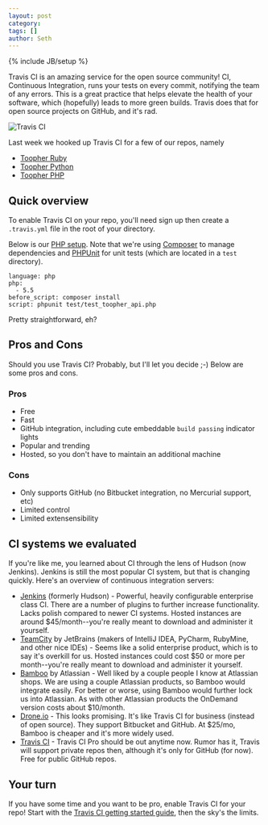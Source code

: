 ```yaml
---
layout: post
category: 
tags: []
author: Seth
---
```

{% include JB/setup %}

Travis CI is an amazing service for the open source community! CI, Continuous Integration, runs your tests on every commit, notifying
the team of any errors. This is a great practice that helps elevate the
health of your software, which (hopefully) leads to more green builds.
Travis does that for open source projects on GitHub, and it's rad.

![Travis CI](http://travisci.com/images/travis-logo.png)

Last week we hooked up Travis CI for a few of our repos, namely

 - [Toopher Ruby](https://github.com/toopher/toopher-ruby)
 - [Toopher Python](https://github.com/toopher/toopher-python)
 - [Toopher PHP](https://github.com/toopher/toopher-php)

## Quick overview

To enable Travis CI on your repo, you'll need sign up then create a `.travis.yml` file in
the root of your directory. 

Below is our [PHP setup](https://github.com/toopher/toopher-php/blob/master/.travis.yml). Note that we're using [Composer](http://getcomposer.org/) to manage dependencies and [PHPUnit](http://phpunit.de/manual/current/en/index.html) for unit tests (which are located in a `test` directory).

    language: php
    php:
      - 5.5
    before_script: composer install
    script: phpunit test/test_toopher_api.php

Pretty straightforward, eh?

## Pros and Cons

Should you use Travis CI? Probably, but I'll let you decide ;-) Below are some pros and cons.

### Pros
 - Free
 - Fast
 - GitHub integration, including cute embeddable `build passing` indicator lights
 - Popular and trending
 - Hosted, so you don't have to maintain an additional machine

### Cons
 - Only supports GitHub (no Bitbucket integration, no Mercurial support, etc)
 - Limited control
 - Limited extensensibility

## CI systems we evaluated

If you're like me, you learned about CI through the lens of Hudson (now
Jenkins). Jenkins is still the most popular CI system, but that is changing quickly. Here's an overview of continuous integration servers:

 - [Jenkins](http://jenkins-ci.org/) (formerly Hudson) - Powerful, heavily configurable
    enterprise class CI. There are a number of plugins to further
increase functionality. Lacks polish compared to newer CI systems. Hosted instances are around $45/month--you're really meant to download and administer it yourself.
 - [TeamCity](http://www.jetbrains.com/teamcity/) by JetBrains (makers of IntelliJ IDEA, PyCharm, RubyMine, and
other nice IDEs) - Seems like a solid enterprise product, which is to
say it's overkill for us. Hosted instances could cost $50 or more per
month--you're really meant to download and administer it yourself.
 - [Bamboo](http://www.atlassian.com/software/bamboo/overview) by Atlassian - Well liked by a couple people I know at Atlassian
shops. We are using a couple Atlassian products, so Bamboo would integrate easily. For better or worse, using Bamboo would further lock us into Atlassian. As with other Atlassian products the OnDemand version costs about $10/month.
 - [Drone.io](https://drone.io) - This looks promising. It's like Travis CI for business (instead of open
source). They support Bitbucket and GitHub. At $25/mo, Bamboo is
cheaper and it's more widely used.
 - [Travis CI](https://travis-ci.org/) - Travis CI Pro should be out anytime now. Rumor has it, Travis will support private repos then,
although it's only for GitHub (for now). Free for public GitHub repos.

## Your turn

If you have some time and you want to be pro, enable Travis CI for your
repo! Start with the [Travis CI getting started guide](http://about.travis-ci.org/docs/user/getting-started/), then the sky's the limits.

